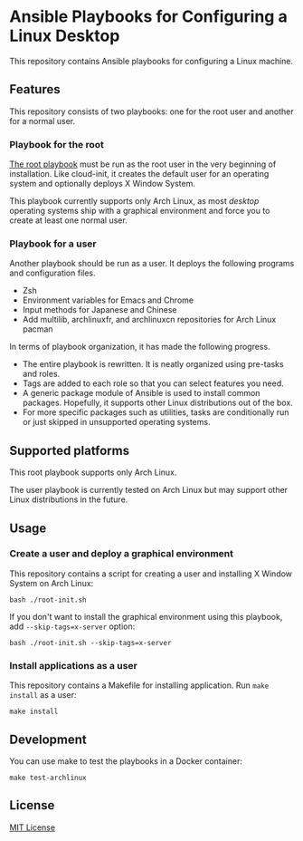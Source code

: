 Ansible Playbooks for Configuring a Linux Desktop
==================

This repository contains Ansible playbooks for configuring a Linux machine.

## Features

This repository consists of two playbooks: one for the root user and another for a normal user. 

### Playbook for the root

[The root playbook](init.yml) must be run as the root user in the very beginning of installation. Like cloud-init, it creates the default user for an operating system and optionally deploys X Window System. 

This playbook currently supports only Arch Linux, as most *desktop* operating systems ship with a graphical environment and force you to create at least one normal user. 

### Playbook for a user

Another playbook should be run as a user. It deploys the following programs and configuration files. 

- Zsh
- Environment variables for Emacs and Chrome
- Input methods for Japanese and Chinese
- Add multilib, archlinuxfr, and archlinuxcn repositories for Arch Linux pacman

In terms of playbook organization, it has made the following progress. 

- The entire playbook is rewritten. It is neatly organized using pre-tasks and roles. 
- Tags are added to each role so that you can select features you need. 
- A generic package module of Ansible is used to install common packages. Hopefully, it supports other Linux distributions out of the box. 
- For more specific packages such as utilities, tasks are conditionally run or just skipped in unsupported operating systems. 

## Supported platforms

This root playbook supports only Arch Linux.

The user playbook is currently tested on Arch Linux but may support other Linux distributions in the future. 

## Usage

### Create a user and deploy a graphical environment

This repository contains a script for creating a user and installing X Window System on Arch Linux:

```
bash ./root-init.sh
```

If you don't want to install the graphical environment using this playbook, add `--skip-tags=x-server` option:

```
bash ./root-init.sh --skip-tags=x-server
```

### Install applications as a user

This repository contains a Makefile for installing application. Run `make install` as a user:

```
make install
```

## Development

You can use make to test the playbooks in a Docker container:

```
make test-archlinux
```

## License

[MIT License](LICENSE)

